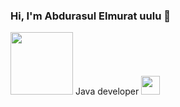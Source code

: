 ### Hi, I'm Abdurasul Elmurat uulu 👋
<img src="https://sputnik.kg/img/103415/16/1034151699_0:0:2400:1768_1440x900_80_0_1_1a6746a7fc62a7d79c1c573a8bde7b69.jpg.webp?source-sid=%D0%A1%D1%83%D0%BB%D1%82%D0%B0%D0%BD%20%D0%94%D0%BE%D1%81%D0%B0%D0%BB%D0%B8%D0%B5%D0%B2" width="100px">
Java developer
<a href="https://www.instagram.com/elmurat_uulu_/"> 
<img src="https://upload.wikimedia.org/wikipedia/commons/9/95/Instagram_logo_2022.svg" width = "30px">
</a>
